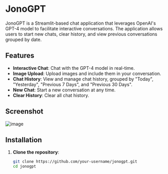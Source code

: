 # JonoGPT

JonoGPT is a Streamlit-based chat application that leverages OpenAI's GPT-4 model to facilitate interactive conversations. The application allows users to start new chats, clear history, and view previous conversations grouped by date.

## Features

- **Interactive Chat**: Chat with the GPT-4 model in real-time.
- **Image Upload**: Upload images and include them in your conversation.
- **Chat History**: View and manage chat history, grouped by "Today", "Yesterday", "Previous 7 Days", and "Previous 30 Days".
- **New Chat**: Start a new conversation at any time.
- **Clear History**: Clear all chat history.

## Screenshot
![image](https://github.com/uncultivate/chatgpt-clone/assets/16507524/ac804fdf-7a49-439d-b5e8-7c6df177a5a8)

## Installation

1. **Clone the repository**:
   ```sh
   git clone https://github.com/your-username/jonogpt.git
   cd jonogpt

